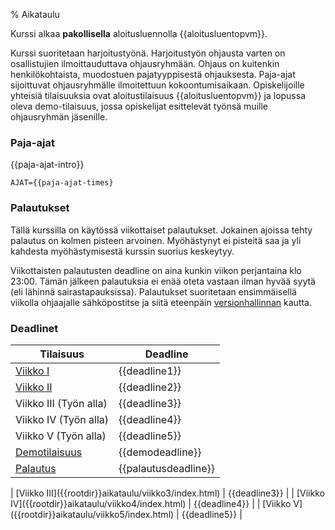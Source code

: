 % Aikataulu

Kurssi alkaa **pakollisella** aloitusluennolla {{aloitusluentopvm}}.

Kurssi suoritetaan harjoitustyönä. Harjoitustyön ohjausta varten on osallistujien ilmoittauduttava ohjausryhmään. Ohjaus on kuitenkin henkilökohtaista, muodostuen pajatyyppisestä ohjauksesta. 
Paja-ajat sijoittuvat  ohjausryhmälle ilmoitettuun kokoontumisaikaan. Opiskelijoille yhteisiä tilaisuuksia ovat aloitustilaisuus {{aloitusluentopvm}} ja  lopussa oleva demo-tilaisuus, jossa opiskelijat esittelevät työnsä muille ohjausryhmän jäsenille. 

### Paja-ajat

{{paja-ajat-intro}}

~~~~ {execute=bash}
AJAT={{paja-ajat-times}
~~~~

### Palautukset

Tällä kurssilla on käytössä viikottaiset palautukset.
Jokainen ajoissa tehty palautus on kolmen pisteen arvoinen.
Myöhästynyt ei pisteitä saa ja yli kahdesta myöhästymisestä kurssin suorius keskeytyy.

Viikottaisten palautusten deadline on aina kunkin viikon perjantaina klo 23:00. Tämän jälkeen palautuksia ei enää oteta vastaan ilman hyvää syytä (eli lähinnä sairastapauksissa).
Palautukset suoritetaan ensimmäisellä viikolla ohjaajalle sähköpostitse
ja siitä eteenpäin [versionhallinnan]({{rootdir}}aikataulu/viikko1/git-ohje.html) kautta.

### Deadlinet

| Tilaisuus                                               | Deadline |
|---------------------------------------------------------|-----------------------|
| [Viikko I]({{rootdir}}aikataulu/viikko1/index.html)     | {{deadline1}}         |
| [Viikko II]({{rootdir}}aikataulu/viikko2/index.html)    | {{deadline2}}         |
| Viikko III (Työn alla)                                  | {{deadline3}}         |
| Viikko IV (Työn alla)                                   | {{deadline4}}         |
| Viikko V (Työn alla)                                    | {{deadline5}}         |
| [Demotilaisuus]({{rootdir}}aikataulu/demo.html)         | {{demodeadline}}      |
| [Palautus]({{rootdir}}aikataulu/palautus.html)          | {{palautusdeadline}}  |

<comment>
| [Viikko III]({{rootdir}}aikataulu/viikko3/index.html)   | {{deadline3}}         |
| [Viikko IV]({{rootdir}}aikataulu/viikko4/index.html)    | {{deadline4}}         |
| [Viikko V]({{rootdir}}aikataulu/viikko5/index.html)     | {{deadline5}}         |
</comment>
